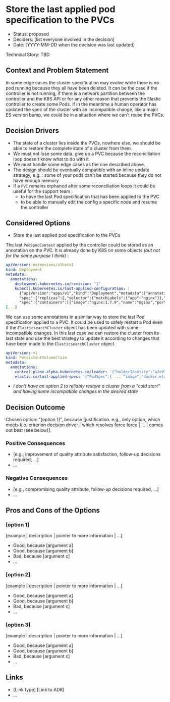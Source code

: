 # Store the last applied pod specification to the PVCs

* Status: proposed
* Deciders: [list everyone involved in the decision] <!-- optional -->
* Date: [YYYY-MM-DD when the decision was last updated] <!-- optional -->

Technical Story: TBD

## Context and Problem Statement

In some edge cases the cluster specification may evolve while there is no pod running because they all have been deleted.
It can be the case if the controller is not running, if there is a network partition between the controller and the K8S API
or for any other reason that prevents the Elastic controller to create some Pods. If in the meantime a human operator has updated
the spec of the cluster with an incompatible change, like a major ES version bump, we could be in a situation where we can't
reuse the PVCs.

## Decision Drivers

* The state of a cluster lies inside the PVCs, nowhere else, we should be able to restore the complete state of a cluster from them.
* We must not lose some data, give up a PVC because the reconciliation loop doesn't know what to do with it.
* We must handle some edge cases as the one described above.
* The design should be eventually compatible with an inline update strategy, e.g. : some of your pods can't be started because they do not have enough memory
* If a `PVC` remains orphaned after some reconciliation loops it could be useful for the support team :
    * to have the last Pod specification that has been applied to the PVC
    * to be able to manually edit the config a specific node and resume the controller

## Considered Options

* Store the last applied pod specification to the PVCs

The last `PodSpecContext` applied by the controller could be stored as an annotation on the PVC. It is already done by K8S
on some objects _(but not for the same purpose I think)_ :

```yaml
apiVersion: extensions/v1beta1
kind: Deployment
metadata:
  annotations:
    deployment.kubernetes.io/revision: "1"
    kubectl.kubernetes.io/last-applied-configuration: |
      {"apiVersion":"apps/v1","kind":"Deployment","metadata":{"annotations":{},"name":"nginx-deployment","namespace":"default"},
      "spec":{"replicas":2,"selector":{"matchLabels":{"app":"nginx"}},"template":{"metadata":{"labels":{"app":"nginx"}},
      "spec":{"containers":[{"image":"nginx:1.7.9","name":"nginx","ports":[{"containerPort":80}]}]}}}}
[...]
```

We can use some annotations in a similar way to store the last Pod specification applied to a PVC. It could be used to
safely restart a Pod even if the `ElasticsearchCluster` object has been updated with some incompatible changes.
In this last case we can restore the cluster from its last state and use the best strategy to update it according to changes
that have been made to the `ElasticsearchCluster` object.

```yaml
apiVersion: v1
kind: PersistentVolumeClaim
metadata:
  annotations:
    control-plane.alpha.kubernetes.io/leader: '{"holderIdentity":"a2e97f7d-2573-11e9-82e4-080027545704","leaseDurationSeconds":15,...}'
    elastic.co/last-applied-spec: '{"PodSpec":{ ... "image":"docker.elastic.co/elasticsearch/elasticsearch:6.4.2" ... }}'
```

* _I don't have an option 2 to reliably restore a cluster from a "cold start" and having some incompatible changes in the desired state_

## Decision Outcome

Chosen option: "[option 1]", because [justification. e.g., only option, which meets k.o. criterion decision driver | which resolves force force | … | comes out best (see below)].

### Positive Consequences <!-- optional -->

* [e.g., improvement of quality attribute satisfaction, follow-up decisions required, …]
* …

### Negative Consequences <!-- optional -->

* [e.g., compromising quality attribute, follow-up decisions required, …]
* …

## Pros and Cons of the Options <!-- optional -->

### [option 1]

[example | description | pointer to more information | …] <!-- optional -->

* Good, because [argument a]
* Good, because [argument b]
* Bad, because [argument c]
* … <!-- numbers of pros and cons can vary -->

### [option 2]

[example | description | pointer to more information | …] <!-- optional -->

* Good, because [argument a]
* Good, because [argument b]
* Bad, because [argument c]
* … <!-- numbers of pros and cons can vary -->

### [option 3]

[example | description | pointer to more information | …] <!-- optional -->

* Good, because [argument a]
* Good, because [argument b]
* Bad, because [argument c]
* … <!-- numbers of pros and cons can vary -->

## Links <!-- optional -->

* [Link type] [Link to ADR] <!-- example: Refined by [ADR-0005](0005-example.md) -->
* … <!-- numbers of links can vary -->
